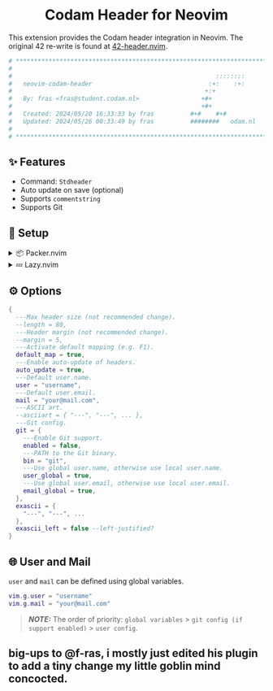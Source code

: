 <h1 align="center">Codam Header for Neovim</h1>

This extension provides the Codam header integration in Neovim. The original 42 re-write is found at [42-header.nvim](https://github.com/Diogo-ss/42-header.nvim).

```bash
# ************************************************************************** #
#                                                                            #
#                                                        ::::::::            #
#   neovim-codam-header                                :+:    :+:            #
#                                                     +:+                    #
#   By: fras <fras@student.codam.nl>                 +#+                     #
#                                                    +#+                     #
#   Created: 2024/05/20 16:33:33 by fras          #+#    #+#                 #
#   Updated: 2024/05/26 00:33:49 by fras          ########   odam.nl         #
#                                                                            #
# ************************************************************************** #
```

## ✨ Features

- Command: `Stdheader`
- Auto update on save (optional)
- Supports `commentstring`
- Supports Git

## 🎈 Setup

<details>
  <summary>📦 Packer.nvim</summary>

```lua
use {
  "BeerB34r/codam-header.nvim",
  cmd = { "Stdheader" },
  config = function()
    require "codamheader"setup {
      default_map = true, -- Default mapping <F1> in normal mode.
      auto_update = true, -- Update header when saving.
      user = "username", -- Your user.
      mail = "your@email.com", -- Your mail.
    -- add other options.
    }
  end,
}
```

</details>

<details>
  <summary>💤 Lazy.nvim</summary>

Create a file 'codam-header.lua' in ~/.config/nvim/plugins/ with the following content:

```lua
return {
  "BeerB34r/codam-header.nvim",
  cmd = { "Stdheader" },
  keys = { "<F1>" },
  opts = {
    default_map = true, -- Default mapping <F1> in normal mode.
    auto_update = true, -- Update header when saving.
    user = "username", -- Your user.
    mail = "your@email.com", -- Your mail.
    -- add other options.
  },
  config = function(_, opts)
    require("codamheader").setup(opts)
  end,
}
```

</details>

## ⚙ Options

```lua
{
  ---Max header size (not recommended change).
  --length = 80,
  ---Header margin (not recommended change).
  --margin = 5,
  ---Activate default mapping (e.g. F1).
  default_map = true,
  ---Enable auto-update of headers.
  auto_update = true,
  ---Default user.name.
  user = "username",
  ---Default user.email.
  mail = "your@mail.com",
  ---ASCII art.
  --asciiart = { "---", "---", ... },
  ---Git config.
  git = {
    ---Enable Git support.
    enabled = false,
    ---PATH to the Git binary.
    bin = "git",
    ---Use global user.name, otherwise use local user.name.
    user_global = true,
    ---Use global user.email, otherwise use local user.email.
    email_global = true,
  },
  exascii = {
    "---", "---", ...
  },
  exascii_left = false --left-justified?
}
```

## 🌐 User and Mail

`user` and `mail` can be defined using global variables.

```lua
vim.g.user = "username"
vim.g.mail = "your@mail.com"
```

> **_NOTE:_** The order of priority: `global variables` > `git config (if support enabled)` > `user config`.

## big-ups to @f-ras, i mostly just edited his plugin to add a tiny change my little goblin mind concocted.

